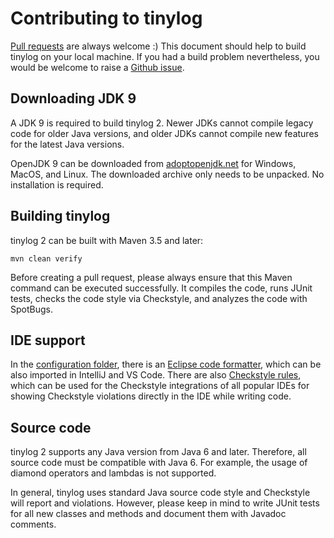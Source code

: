 # Contributing to tinylog

[Pull requests](https://github.com/tinylog-org/tinylog/pulls) are always welcome :) This document should help to build tinylog on your local machine. If you had a build problem nevertheless, you would be welcome to raise a [Github issue](https://github.com/tinylog-org/tinylog/issues/new?assignees=&labels=question&template=question.md&title=).

## Downloading JDK 9

A JDK 9 is required to build tinylog 2. Newer JDKs cannot compile legacy code for older Java versions, and older JDKs cannot compile new features for the latest Java versions.

OpenJDK 9 can be downloaded from [adoptopenjdk.net](https://adoptopenjdk.net/releases.html?variant=openjdk9&jvmVariant=hotspot) for Windows, MacOS, and Linux. The downloaded archive only needs to be unpacked. No installation is required.

## Building tinylog

tinylog 2 can be built with Maven 3.5 and later:

```
mvn clean verify
```

Before creating a pull request, please always ensure that this Maven command can be executed successfully. It compiles the code, runs JUnit tests, checks the code style via Checkstyle, and analyzes the code with SpotBugs.

## IDE support

In the [configuration folder](./configuration), there is an [Eclipse code formatter](./configuration/formatter.xml), which can be also imported in IntelliJ and VS Code. There are also [Checkstyle rules](./configuration/checkstyle-rules.xml), which can be used for the Checkstyle integrations of all popular IDEs for showing Checkstyle violations directly in the IDE while writing code.

## Source code

tinylog 2 supports any Java version from Java 6 and later. Therefore, all source code must be compatible with Java 6. For example, the usage of diamond operators and lambdas is not supported.

In general, tinylog uses standard Java source code style and Checkstyle will report and violations. However, please keep in mind to write JUnit tests for all new classes and methods and document them with Javadoc comments.
